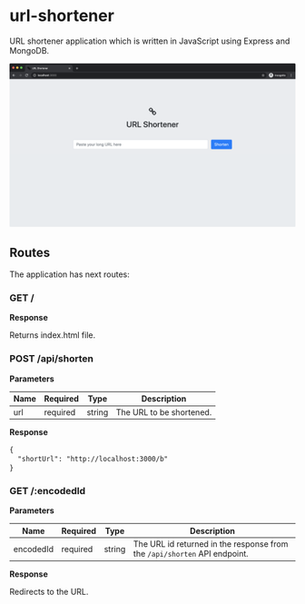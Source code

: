 # url-shortener

URL shortener application which is written in JavaScript using Express and MongoDB.

![Screenshot](screenshots/screenshot.png)

## Routes

The application has next routes:

### GET /

**Response**

Returns index.html file.

### POST /api/shorten

**Parameters**

| Name | Required | Type   | Description              |
| ---- | -------- | ------ | ------------------------ |
| url  | required | string | The URL to be shortened. |

**Response**

```
{
  "shortUrl": "http://localhost:3000/b"
}
```

### GET /:encodedId

**Parameters**

| Name      | Required | Type   | Description                                                               |
| --------- | -------- | ------ | ------------------------------------------------------------------------- |
| encodedId | required | string | The URL id returned in the response from the `/api/shorten` API endpoint. |

**Response**

Redirects to the URL.
